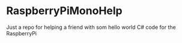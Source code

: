 RaspberryPiMonoHelp
===================

Just a repo for helping a friend with som hello world C# code for the RaspberryPi
